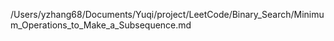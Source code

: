 /Users/yzhang68/Documents/Yuqi/project/LeetCode/Binary_Search/Minimum_Operations_to_Make_a_Subsequence.md